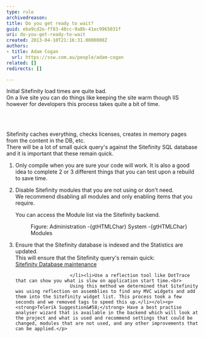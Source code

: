 ```yaml
---
type: rule
archivedreason: 
title: Do you get ready to wait?
guid: eba9cd2e-ff83-48cc-9a8b-41ec9965031f
uri: do-you-get-ready-to-wait
created: 2013-04-10T21:16:31.0000000Z
authors:
- title: Adam Cogan
  url: https://ssw.com.au/people/adam-cogan
related: []
redirects: []

---
```



<p>Initial Sitefinity load times are quite bad.<br>
                    On a live site you can do things like keeping the site warm though IIS however for developers this process takes quite a bit of time.</p>
<br><excerpt class='endintro'></excerpt><br>
<p>Sitefinity caches everything, checks licenses, creates in memory pages from the content in the DB, etc.<br>
                    There will be a lot of small quick query's against the Sitefinity SQL database and it is important that these remain quick.</p><ol><li>Only compile when you are sure your code will work. It is also a good idea to complete 2 or 3 different things that you can test upon a rebuild to save time.</li><li><p>Disable Sitefinity modules that you are not using or don't need.<br>
                            We recommend disabling all modules and only enabling items that you require.</p><p>You can access the Module list via the Sitefinity backend.</p><dl class="image"><dt><img src="/WebSites/RulesToBetterSitefinity/PublishingImages/sitefinity-admin-module.jpg" alt="" /></dt><dd>Figure&#58; Administration -{gtHTMLChar} System -{gtHTMLChar} Modules</dd></dl></li><li>Ensure that the Sitefinity database is indexed and the Statistics are updated.<br>
                            This will ensure that the Sitefinity query's remain quick&#58;<br>
                           <a href="http&#58;//www.sitefinity.com/devnet/kb/sitefinity-5-x/sitefinity-database-maintenance.aspx">Sitefinity Database maintenance</a>

                        </li><li>Use a reflection tool like DotTrace that can show you what is slow on application start time.<br>
                        Using this method we determined that Sitefinity was using reflection on assemblies to find any MVC widgets and add them into the Sitefinity widget list. This process took a few seconds and we removed tags to speed this up.</li></ol><p><strong>Telerik Suggestion&#58;</strong> Have a best practise analyser wizard that is available in the backend which will look at the project and what is used and recommend settings that could be changed, modules that are not used, and any other improvements that can be applied.</p>


